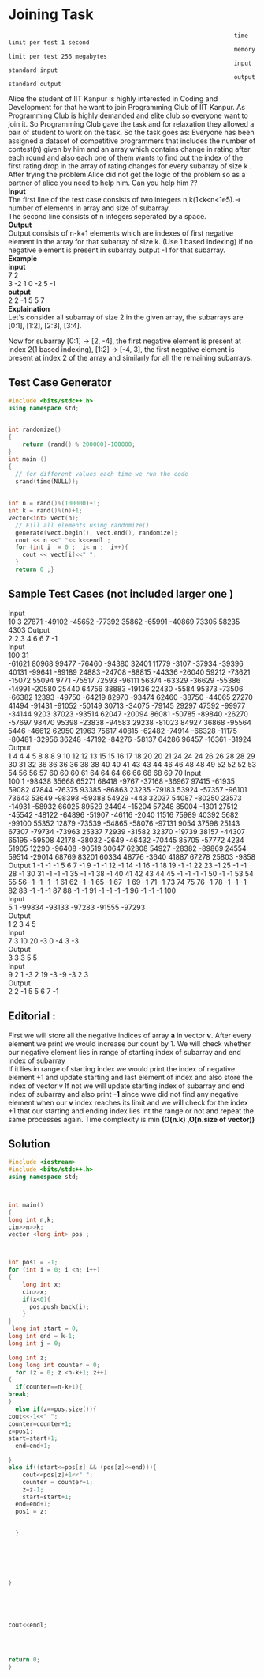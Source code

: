 # Joining Task
                                                                    time limit per test 1 second
                                                                    memory limit per test 256 megabytes
                                                                    input standard input
                                                                    output standard output
Alice the student of IIT Kanpur is highly interested in Coding and Development for that he want to join Programming Club of IIT Kanpur. As Programming Club is highly demanded and elite club so everyone want to join it. So Programming Club gave the task and for relaxation they allowed a pair of student to work on the task. So the task goes as: Everyone has been assigned a dataset of competitive programmers that includes the number of contest(n) given by him and an array which contains change in rating after each round and also each one of them wants to find out the index of the first rating drop in the array of rating changes for every subarray of size k . After trying the problem Alice did not get the logic of the problem so as a partner of alice you need to help him. Can you help him ??  
**Input**  
The first line of the test case consists of two integers n,k(1<k<n<1e5).-> number of elements in array and size of subarray.  
The second line consists of n integers seperated by a space.  
**Output**  
Output consists of n-k+1 elements which are indexes of first negative element in the array for
that subarray of size k. (Use 1 based indexing) if no negative element is present in subarray output -1 for that subarray.  
**Example  
input**  
7 2  
3 -2 1 0 -2 5 -1  
**output**  
2 2 -1 5 5 7   
**Explaination**  
Let's consider all subarray of size 2 in the given array, the subarrays are [0:1], [1:2], [2:3], [3:4].  
 
Now for subarray [0:1] -> [2, -4], the first negative element is present at index 2(1 based indexing), [1:2] -> [-4, 3], the first negative element is present at index 2 of the array and similarly for all the remaining subarrays.  
## Test Case Generator 
``` C++
#include <bits/stdc++.h>      
using namespace std;  
  

int randomize()   
{   
    return (rand() % 200000)-100000;  
}  
int main ()  
{  
  // for different values each time we run the code
  srand(time(NULL));   
    
   
int n = rand()%(100000)+1;  
int k = rand()%(n)+1; 
vector<int> vect(n);  
  // Fill all elements using randomize()
  generate(vect.begin(), vect.end(), randomize);  
  cout << n <<" "<< k<<endl ;  
  for (int i  = 0 ;  i< n ;  i++){  
    cout << vect[i]<<" ";  
  }  
  return 0 ;}
  ```
  ## Sample Test Cases (not included larger one )
Input  
10 3
27871 -49102 -45652 -77392 35862 -65991 -40869 73305 58235 4303
Output  
2 2 3 4 6 6 7 -1  
Input   
100 31  
-61621 80968 99477 -76460 -94380 32401 11779 -3107 -37934 -39396 40131 -99641 -89189 24883 -24708 -88815 -44336 -26040 59212 -73621 -15072 55094 9771 -75517 72593 -96111 56374 -63329 -36629 -55386 -14991 -20580 25440 64756 38883 -19136 22430 -5584 95373 -73506 -66382 12393 -49750 -64219 82970 -93474 62460 -38750 -44065 27270 41494 -91431 -91052 -50149 30713 -34075 -79145 29297 47592 -99977 -34144 9203 37023 -93514 62047 -20094 86081 -50785 -89840 -26270 -57697 98470 95398 -23838 -94583 29238 -81023 84927 36868 -95564 5446 -46612 62950 21963 75617 40815 -62482 -74914 -66328 -11175 -80481 -32956 36248 -47192 -84276 -58137 64286 96457 -16361 -31924  
Output  
1 4 4 4 5 8 8 8 9 10 12 12 13 15 15 16 17 18 20 20 21 24 24 24 26 26 28 28 29 30 31 32 36 36 36 36 38 38 40 40 41 43 43 44 46 46 48 48 49 52 52 52 53 54 56 56 57 60 60 60 61 64 64 64 66 66 68 68 69 70
Input  
100 1
-98438 35668 65271 68418 -9767 -37168 -36967 97415 -61935 59082 47844 -76375 93385 -86863 23235 -79183 53924 -57357 -96101 73643 53649 -98398 -59388 54929 -443 32037 54087 -80250 23573 -14931 -58932 66025 89529 24494 -15204 57248 85004 -1301 27512 -45542 -48122 -64896 -51907 -46116 -2040 11516 75989 40392 5682 -99100 55352 12879 -73539 -54865 -58076 -97131 9054 37598 25143 67307 -79734 -73963 25337 72939 -31582 32370 -19739 38157 -44307 65195 -59508 42178 -38032 -2649 -46432 -70445 85705 -57772 4234 51905 12290 -96408 -90519 30647 62308 54927 -28382 -89869 24554 59514 -29014 68769 83201 60334 48776 -3640 41887 67278 25803 -9858  
Output
1 -1 -1 -1 5 6 7 -1 9 -1 -1 12 -1 14 -1 16 -1 18 19 -1 -1 22 23 -1 25 -1 -1 28 -1 30 31 -1 -1 -1 35 -1 -1 38 -1 40 41 42 43 44 45 -1 -1 -1 -1 50 -1 -1 53 54 55 56 -1 -1 -1 -1 61 62 -1 -1 65 -1 67 -1 69 -1 71 -1 73 74 75 76 -1 78 -1 -1 -1 82 83 -1 -1 -1 87 88 -1 -1 91 -1 -1 -1 -1 96 -1 -1 -1 100  
Input  
5 1
-99834 -93133 -97283 -91555 -97293  
Output  
1 2 3 4 5  
Input  
7 3 
10 20 -3 0 -4 3 -3  
Output  
3 3 3 5 5  
Input  
9 2 
1 -3 2 19 -3 -9 -3 2 3  
Output  
2 2 -1 5 5 6 7 -1  
##  Editorial :
First we will store all the negative indices of array **a** in vector **v**. After every element we print we would increase our count by 1. We will
check whether our negative element lies in range of  starting index of subarray and end index of subarray  
If it lies in range of starting index we would print the index of negative element +1 and update starting and last element of index and
also store the index of vector v 
If not  we will update starting index of subarray and end index of subarray and also print **-1** since wwe did not find any negative element  when our **v** index reaches its limit and we will check for the index +1 that our starting and ending index lies int the range or not and repeat the same processes again. Time complexity
is min **(O(n.k) ,O(n.size of vector))**

  ## Solution 
  ``` C++
  #include <iostream>
#include <bits/stdc++.h>
using namespace std;
 
 
 
int main()
{
  long int n,k;
  cin>>n>>k;
  vector <long int> pos ;



  int pos1 = -1;
  for (int i = 0; i <n; i++)
{
      long int x;
      cin>>x;
      if(x<0){
        pos.push_back(i);
      }
}
   long int start = 0;
long int end = k-1;
long int j = 0;

  long int z;
  long long int counter = 0;
    for (z = 0; z <n-k+1; z++)
{
    if(counter==n-k+1){
  break;
}
    else if(z==pos.size()){
  cout<<-1<<" ";
  counter=counter+1;
  z=pos1;
  start=start+1;
    end=end+1;
  
}
else if((start<=pos[z] && (pos[z]<=end))){
      cout<<pos[z]+1<<" ";
      counter = counter+1;
      z=z-1;
      start=start+1;
    end=end+1;
    pos1 = z;
      

    }

    
    

  

  }
  
  



cout<<endl;




  return 0;
}
```
